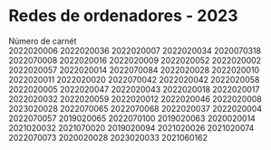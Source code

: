 # Redes de ordenadores - 2023

Número de carnét	
2022020006
2022020036
2022020007
2022020034
2020070318
2022070008
2022020016
2022020009
2022020052
2022020002
2022020057
2022020014
2022070084
2022020028
2022020010
2022020011
2022020020
2022070042
2022020042
2022020058
2022020005
2022020047
2022020043
2022020018
2022020017
2022020032
2022020059
2022020012
2022020046
2022020008
2023020028
2022070065
2022070068
2022020037
2022020004
2022070057
2019020065
2022070100
2019020063
2020020014
2021020032
2021070020
2019020094
2021020026
2021020074
2022070073
2020020028
2023020033
2021060162
